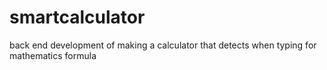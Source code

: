 # smartcalculator
back end development of making a calculator that detects when typing for mathematics formula
